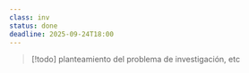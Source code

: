 ```yaml
---
class: inv
status: done
deadline: 2025-09-24T18:00
---
```

> [!todo]
> planteamiento del problema de investigación, etc
